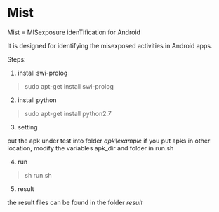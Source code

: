 # Mist

Mist = MISexposure idenTification for Android

It is designed for identifying the misexposed activities in Android apps.

Steps:

1. install swi-prolog
> sudo apt-get install swi-prolog

2. install python
> sudo apt-get install python2.7  

3. setting

put the apk under test into folder <i>apk\example</i>
if you put apks in other location, modify the variables apk_dir and folder in run.sh

4. run
> sh run.sh

5. result

the result files can be found in the folder <i>result</i>
